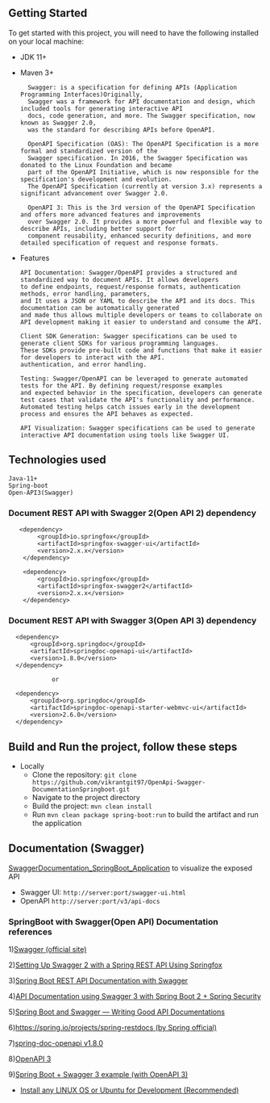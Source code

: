 ## Getting Started
To get started with this project, you will need to have the following installed on your local machine:

* JDK 11+
* Maven 3+

        Swagger: is a specification for defining APIs (Application Programming Interfaces)Originally, 
        Swagger was a framework for API documentation and design, which included tools for generating interactive API 
        docs, code generation, and more. The Swagger specification, now known as Swagger 2.0, 
        was the standard for describing APIs before OpenAPI.
  
        OpenAPI Specification (OAS): The OpenAPI Specification is a more formal and standardized version of the 
        Swagger specification. In 2016, the Swagger Specification was donated to the Linux Foundation and became 
        part of the OpenAPI Initiative, which is now responsible for the specification's development and evolution. 
        The OpenAPI Specification (currently at version 3.x) represents a significant advancement over Swagger 2.0.

        OpenAPI 3: This is the 3rd version of the OpenAPI Specification and offers more advanced features and improvements 
        over Swagger 2.0. It provides a more powerful and flexible way to describe APIs, including better support for 
        component reusability, enhanced security definitions, and more detailed specification of request and response formats.

* Features

      API Documentation: Swagger/OpenAPI provides a structured and standardized way to document APIs. It allows developers 
      to define endpoints, request/response formats, authentication methods, error handling, parameters, 
      and It uses a JSON or YAML to describe the API and its docs. This documentation can be automatically generated 
      and made thus allows multiple developers or teams to collaborate on API development making it easier to understand and consume the API.
      
      Client SDK Generation: Swagger specifications can be used to generate client SDKs for various programming languages. 
      These SDKs provide pre-built code and functions that make it easier for developers to interact with the API.
      authentication, and error handling.
      
      Testing: Swagger/OpenAPI can be leveraged to generate automated tests for the API. By defining request/response examples 
      and expected behavior in the specification, developers can generate test cases that validate the API's functionality and performance. 
      Automated testing helps catch issues early in the development process and ensures the API behaves as expected.

      API Visualization: Swagger specifications can be used to generate interactive API documentation using tools like Swagger UI. 

## Technologies used
    Java-11+
    Spring-boot
    Open-API3(Swagger)
### Document REST API with Swagger 2(Open API 2) dependency
       <dependency>
			<groupId>io.springfox</groupId>
			<artifactId>springfox-swagger-ui</artifactId>
			<version>2.x.x</version>
		</dependency>

		<dependency>
			<groupId>io.springfox</groupId>
			<artifactId>springfox-swagger2</artifactId>
			<version>2.x.x</version>
		</dependency>
### Document REST API with Swagger 3(Open API 3) dependency
      <dependency>
          <groupId>org.springdoc</groupId>
          <artifactId>springdoc-openapi-ui</artifactId>
          <version>1.8.0</version>
      </dependency>

                or

      <dependency>
          <groupId>org.springdoc</groupId>
          <artifactId>springdoc-openapi-starter-webmvc-ui</artifactId>
          <version>2.6.0</version>
      </dependency>

## Build and Run the project, follow these steps
* Locally
    - Clone the repository: `git clone https://github.com/vikrantgit97/OpenApi-Swagger-DocumentationSpringboot.git`
    - Navigate to the project directory
    - Build the project: `mvn clean install`
    - Run `mvn clean package spring-boot:run` to build the artifact and run the application
## Documentation (Swagger)
[SwaggerDocumentation_SpringBoot_Application](http://localhost:8080/swagger-ui.html) to visualize the exposed API
- Swagger UI: `http://server:port/swagger-ui.html`
- OpenAPI `http://server:port/v3/api-docs`
### SpringBoot with Swagger(Open API) Documentation references
1)[Swagger (official site)](https://swagger.io/)

2)[Setting Up Swagger 2 with a Spring REST API Using Springfox](https://www.baeldung.com/swagger-2-documentation-for-spring-rest-api)

3)[Spring Boot REST API Documentation with Swagger](https://levelup.gitconnected.com/spring-boot-rest-api-documentation-with-swagger-cab4d865a15d)

4)[API Documentation using Swagger 3 with Spring Boot 2 + Spring Security](https://medium.com/javarevisited/api-documentation-using-swagger-3-with-spring-boot-2-spring-security-5a0d2b0996ee)

5)[Spring Boot and Swagger — Writing Good API Documentations](https://betterprogramming.pub/spring-boot-swagger-api-documentation-249b3cad7d9c)

6)[https://spring.io/projects/spring-restdocs (by Spring official)](https://spring.io/projects/spring-restdocs)

7)[spring-doc-openapi v1.8.0](https://springdoc.org/)

8)[OpenAPI 3](https://swagger.io/specification/)

9)[Spring Boot + Swagger 3 example (with OpenAPI 3)](https://www.bezkoder.com/spring-boot-swagger-3/)

*  [Install any LINUX OS or Ubuntu for Development (Recommended)](https://releases.ubuntu.com)
  <img src="https://assets.ubuntu.com/v1/a7e3c509-Canonical%20Ubuntu.svg" style="height: 14px">